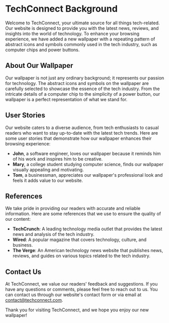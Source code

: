<!--font:Poppins-->

# TechConnect Background

Welcome to TechConnect, your ultimate source for all things tech-related. Our website is designed to provide you with the latest news, reviews, and insights into the world of technology. To enhance your browsing experience, we have added a new wallpaper with a repeating pattern of abstract icons and symbols commonly used in the tech industry, such as computer chips and power buttons.

## About Our Wallpaper

Our wallpaper is not just any ordinary background; it represents our passion for technology. The abstract icons and symbols on the wallpaper are carefully selected to showcase the essence of the tech industry. From the intricate details of a computer chip to the simplicity of a power button, our wallpaper is a perfect representation of what we stand for.

## User Stories

Our website caters to a diverse audience, from tech enthusiasts to casual readers who want to stay up-to-date with the latest tech trends. Here are some user stories that demonstrate how our wallpaper enhances their browsing experience:

- **John**, a software engineer, loves our wallpaper because it reminds him of his work and inspires him to be creative.
- **Mary**, a college student studying computer science, finds our wallpaper visually appealing and motivating.
- **Tom**, a businessman, appreciates our wallpaper's professional look and feels it adds value to our website.

## References

We take pride in providing our readers with accurate and reliable information. Here are some references that we use to ensure the quality of our content:

- **TechCrunch**: A leading technology media outlet that provides the latest news and analysis of the tech industry.
- **Wired**: A popular magazine that covers technology, culture, and business.
- **The Verge**: An American technology news website that publishes news, reviews, and guides on various topics related to the tech industry.

## Contact Us

At TechConnect, we value our readers' feedback and suggestions. If you have any questions or comments, please feel free to reach out to us. You can contact us through our website's contact form or via email at [contact@techconnect.com](mailto:contact@techconnect.com).

Thank you for visiting TechConnect, and we hope you enjoy our new wallpaper!

<!--

Write me content for website with wallpaper which alt text is:

"A wallpaper with a repeating pattern of abstract icons and symbols commonly used in the tech industry, such as computer chips and power buttons."

The name/title of the page should not be 1:1 copy of the alt text but rather a real content of the website which is using this wallpaper.

- Use markdown format 
- Start with heading
- Heading should be short and concise
- The content should look like a real website 
- The website should not be about the wallpaper, wallpaper is just a related background
- Heading should be contain work "wallpaper" or "background"
- Include real sections like references, contact, user stories, etc. use things relevant to the page purpose.
- Feel free to use structure like headings, bullets, numbering, blockquotes, paragraphs, horizontal lines, etc.
- You can use formatting like bold or _italic_
- You can include UTF-8 emojis
- Links should be only #hash anchors (and you can refer to the document itself)
- Do not include images


---


# TechConnect Background

Welcome to TechConnect, your ultimate source for all things tech-related. Our website is designed to provide you with the latest news, reviews, and insights into the world of technology. To enhance your browsing experience, we have added a new wallpaper with a repeating pattern of abstract icons and symbols commonly used in the tech industry, such as computer chips and power buttons.

## About Our Wallpaper

Our wallpaper is not just any ordinary background; it represents our passion for technology. The abstract icons and symbols on the wallpaper are carefully selected to showcase the essence of the tech industry. From the intricate details of a computer chip to the simplicity of a power button, our wallpaper is a perfect representation of what we stand for.

## User Stories

Our website caters to a diverse audience, from tech enthusiasts to casual readers who want to stay up-to-date with the latest tech trends. Here are some user stories that demonstrate how our wallpaper enhances their browsing experience:

- **John**, a software engineer, loves our wallpaper because it reminds him of his work and inspires him to be creative.
- **Mary**, a college student studying computer science, finds our wallpaper visually appealing and motivating.
- **Tom**, a businessman, appreciates our wallpaper's professional look and feels it adds value to our website.

## References

We take pride in providing our readers with accurate and reliable information. Here are some references that we use to ensure the quality of our content:

- **TechCrunch**: A leading technology media outlet that provides the latest news and analysis of the tech industry.
- **Wired**: A popular magazine that covers technology, culture, and business.
- **The Verge**: An American technology news website that publishes news, reviews, and guides on various topics related to the tech industry.

## Contact Us

At TechConnect, we value our readers' feedback and suggestions. If you have any questions or comments, please feel free to reach out to us. You can contact us through our website's contact form or via email at [contact@techconnect.com](mailto:contact@techconnect.com).

Thank you for visiting TechConnect, and we hope you enjoy our new wallpaper!

-->
